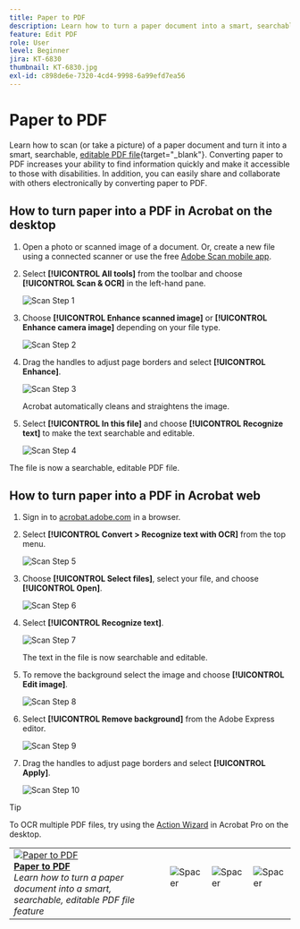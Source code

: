 ```yaml
---
title: Paper to PDF
description: Learn how to turn a paper document into a smart, searchable, editable PDF file
feature: Edit PDF
role: User
level: Beginner
jira: KT-6830
thumbnail: KT-6830.jpg
exl-id: c898de6e-7320-4cd4-9998-6a99efd7ea56
---
```

# Paper to PDF

Learn how to scan (or take a picture) of a paper document and turn it into a smart, searchable, [editable PDF file](https://www.adobe.com/acrobat/online/pdf-editor.html){target="_blank"}. Converting paper to PDF increases your ability to find information quickly and make it accessible to those with disabilities. In addition, you can easily share and collaborate with others electronically by converting paper to PDF.

## How to turn paper into a PDF in Acrobat on the desktop

1. Open a photo or scanned image of a document. Or, create a new file using a connected scanner or use the free [Adobe Scan mobile app](https://adobescan.app.link/GpBqG8Bkoeb). 

1. Select **[!UICONTROL All tools]** from the toolbar and choose **[!UICONTROL Scan & OCR]** in the left-hand pane.

    ![Scan Step 1](../assets/Scan_1.png)

1. Choose **[!UICONTROL Enhance scanned image]** or **[!UICONTROL Enhance camera image]** depending on your file type.

     ![Scan Step 2](../assets/Scan_2.png)

1. Drag the handles to adjust page borders and select **[!UICONTROL Enhance]**.

     ![Scan Step 3](../assets/Scan_3.png)

    Acrobat automatically cleans and straightens the image.

1. Select **[!UICONTROL In this file]** and choose **[!UICONTROL Recognize text]** to make the text searchable and editable.

    ![Scan Step 4](../assets/Scan_4.png)

The file is now a searchable, editable PDF file.

## How to turn paper into a PDF in Acrobat web

1. Sign in to [acrobat.adobe.com](https://acrobat.adobe.com/) in a browser.

1. Select **[!UICONTROL Convert > Recognize text with OCR]** from the top menu.

     ![Scan Step 5](../assets/Scan_5.png)

1. Choose **[!UICONTROL Select files]**, select your file, and choose **[!UICONTROL Open]**.

     ![Scan Step 6](../assets/Scan_6.png)

1. Select **[!UICONTROL Recognize text]**.

     ![Scan Step 7](../assets/Scan_7.png)

     The text in the file is now searchable and editable.

1. To remove the background select the image and choose **[!UICONTROL Edit image]**.

     ![Scan Step 8](../assets/Scan_8.png)

1. Select **[!UICONTROL Remove background]** from the Adobe Express editor.

     ![Scan Step 9](../assets/Scan_9.png)

1. Drag the handles to adjust page borders and select **[!UICONTROL Apply]**.

     ![Scan Step 10](../assets/Scan_10.png)


>[!TIP]
>
>To OCR multiple PDF files, try using the [Action Wizard](../advanced-tasks/action.md) in Acrobat Pro on the desktop.

<table style="table-layout:fixed">
<tr>
  <td>
    <a href="scan-and-ocr.md">
      <img alt="Paper to PDF" src="../assets/scan.png" />
    </a>
    <div>
    <a href="scan-and-ocr.md"><strong>Paper to PDF</strong></a>
    </div>
    <em>Learn how to turn a paper document into a smart, searchable, editable PDF file feature</em>
    <br>
  </td>
  <td>
      <img alt="Spacer" src="../assets/Whitespacer.png" />
      <div>
      <br>
  </td>
  <td>
      <img alt="Spacer" src="../assets/Whitespacer.png" />
      <div>
      <br>
  </td>
  <td>
      <img alt="Spacer" src="../assets/Whitespacer.png" />
      <div>
      <br>
  </td>
</tr>
</table>